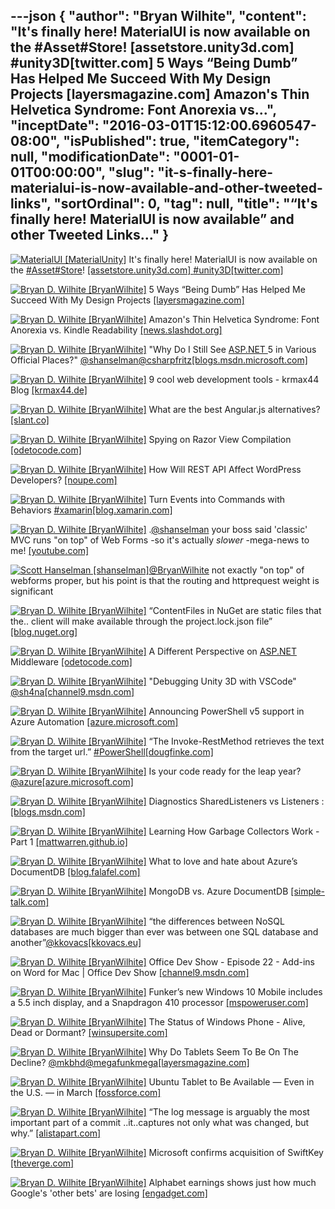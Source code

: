 ---json
{
  "author": "Bryan Wilhite",
  "content": "It's finally here! MaterialUI is now available on the #Asset#Store! [assetstore.unity3d.com] #unity3D[twitter.com]  5 Ways “Being Dumb” Has Helped Me Succeed With My Design Projects [layersmagazine.com]  Amazon's Thin Helvetica Syndrome: Font Anorexia vs...",
  "inceptDate": "2016-03-01T15:12:00.6960547-08:00",
  "isPublished": true,
  "itemCategory": null,
  "modificationDate": "0001-01-01T00:00:00",
  "slug": "it-s-finally-here-materialui-is-now-available-and-other-tweeted-links",
  "sortOrdinal": 0,
  "tag": null,
  "title": "“It's finally here! MaterialUI is now available” and other Tweeted Links…"
}
---

[<img alt="MaterialUI [MaterialUnity]" src="https://songhay.blob.core.windows.net/shared-social-twitter/MaterialUnity.png">](http://t.co/QPnhJgEWgx "MaterialUI [MaterialUnity]") It's finally here! MaterialUI is now available on the [#Asset](http://search.twitter.com/search?q=%23Asset)[#Store](http://search.twitter.com/search?q=%23Store)! [[assetstore.unity3d.com] ](https://www.assetstore.unity3d.com/en/#!/content/51870)[#unity3D](http://search.twitter.com/search?q=%23unity3D)[[twitter.com] ](https://twitter.com/MaterialUnity/status/689711205351559168/photo/1)

[<img alt="Bryan D. Wilhite [BryanWilhite]" src="https://songhay.blob.core.windows.net/shared-social-twitter/BryanWilhite.jpeg">](http://t.co/UNdqV0Z1zz "Bryan D. Wilhite [BryanWilhite]") 5 Ways “Being Dumb” Has Helped Me Succeed With My Design Projects [[layersmagazine.com] ](http://layersmagazine.com/5-ways-being-dumb-has-helped-me-succeed-with-projects.html)

[<img alt="Bryan D. Wilhite [BryanWilhite]" src="https://songhay.blob.core.windows.net/shared-social-twitter/BryanWilhite.jpeg">](http://t.co/UNdqV0Z1zz "Bryan D. Wilhite [BryanWilhite]") Amazon's Thin Helvetica Syndrome: Font Anorexia vs. Kindle Readability [[news.slashdot.org] ](http://news.slashdot.org/story/16/02/05/1727234/amazons-thin-helvetica-syndrome-font-anorexia-vs-kindle-readability?utm_source=feedly1.0mainlinkanon&utm_medium=feed)

[<img alt="Bryan D. Wilhite [BryanWilhite]" src="https://songhay.blob.core.windows.net/shared-social-twitter/BryanWilhite.jpeg">](http://t.co/UNdqV0Z1zz "Bryan D. Wilhite [BryanWilhite]") "Why Do I Still See [ASP.NET ](http://www.asp.net/) 5 in Various Official Places?" [@shanselman](http://twitter.com/shanselman)[@csharpfritz](http://twitter.com/csharpfritz)[[blogs.msdn.microsoft.com] ](https://blogs.msdn.microsoft.com/webdev/2016/02/01/an-update-on-asp-net-core-and-net-core/)

[<img alt="Bryan D. Wilhite [BryanWilhite]" src="https://songhay.blob.core.windows.net/shared-social-twitter/BryanWilhite.jpeg">](http://t.co/UNdqV0Z1zz "Bryan D. Wilhite [BryanWilhite]") 9 cool web development tools - krmax44 Blog [[krmax44.de] ](https://krmax44.de/2016/02/01/9-cool-website-development-tools/)

[<img alt="Bryan D. Wilhite [BryanWilhite]" src="https://songhay.blob.core.windows.net/shared-social-twitter/BryanWilhite.jpeg">](http://t.co/UNdqV0Z1zz "Bryan D. Wilhite [BryanWilhite]") What are the best Angular.js alternatives? [[slant.co] ](http://www.slant.co/topics/4306/~angular-js-alternatives)

[<img alt="Bryan D. Wilhite [BryanWilhite]" src="https://songhay.blob.core.windows.net/shared-social-twitter/BryanWilhite.jpeg">](http://t.co/UNdqV0Z1zz "Bryan D. Wilhite [BryanWilhite]") Spying on Razor View Compilation [[odetocode.com] ](http://odetocode.com/blogs/scott/archive/2016/02/03/spying-on-razor-view-compilation.aspx)

[<img alt="Bryan D. Wilhite [BryanWilhite]" src="https://songhay.blob.core.windows.net/shared-social-twitter/BryanWilhite.jpeg">](http://t.co/UNdqV0Z1zz "Bryan D. Wilhite [BryanWilhite]") How Will REST API Affect WordPress Developers? [[noupe.com] ](http://www.noupe.com/development/cms/how-will-rest-api-affect-wordpress-developers.html)

[<img alt="Bryan D. Wilhite [BryanWilhite]" src="https://songhay.blob.core.windows.net/shared-social-twitter/BryanWilhite.jpeg">](http://t.co/UNdqV0Z1zz "Bryan D. Wilhite [BryanWilhite]") Turn Events into Commands with Behaviors [#xamarin](http://search.twitter.com/search?q=%23xamarin)[[blog.xamarin.com] ](https://blog.xamarin.com/turn-events-into-commands-with-behaviors/)

[<img alt="Bryan D. Wilhite [BryanWilhite]" src="https://songhay.blob.core.windows.net/shared-social-twitter/BryanWilhite.jpeg">](http://t.co/UNdqV0Z1zz "Bryan D. Wilhite [BryanWilhite]") .[@shanselman](http://twitter.com/shanselman) your boss said 'classic' MVC runs "on top" of Web Forms -so it's actually *slower* -mega-news to me! [[youtube.com] ](https://www.youtube.com/watch?v=g2a4W6Q7aRw&feature=youtu.be)

[<img alt="Scott Hanselman [shanselman]" src="https://songhay.blob.core.windows.net/shared-social-twitter/shanselman.jpeg">](https://t.co/KWE5X1BBOh "Scott Hanselman [shanselman]")[@BryanWilhite](http://twitter.com/BryanWilhite) not exactly "on top" of webforms proper, but his point is that the routing and httprequest weight is significant

[<img alt="Bryan D. Wilhite [BryanWilhite]" src="https://songhay.blob.core.windows.net/shared-social-twitter/BryanWilhite.jpeg">](http://t.co/UNdqV0Z1zz "Bryan D. Wilhite [BryanWilhite]") “ContentFiles in NuGet are static files that the.. client will make available through the project.lock.json file” [[blog.nuget.org] ](http://blog.nuget.org/20160126/nuget-contentFiles-demystified.html)

[<img alt="Bryan D. Wilhite [BryanWilhite]" src="https://songhay.blob.core.windows.net/shared-social-twitter/BryanWilhite.jpeg">](http://t.co/UNdqV0Z1zz "Bryan D. Wilhite [BryanWilhite]") A Different Perspective on [ASP.NET ](http://www.asp.net/) Middleware [[odetocode.com] ](http://odetocode.com/blogs/scott/archive/2016/02/01/a-different-perspective-on-asp-net-middleware.aspx)

[<img alt="Bryan D. Wilhite [BryanWilhite]" src="https://songhay.blob.core.windows.net/shared-social-twitter/BryanWilhite.jpeg">](http://t.co/UNdqV0Z1zz "Bryan D. Wilhite [BryanWilhite]") "Debugging Unity 3D with VSCode" [@sh4na](http://twitter.com/sh4na)[[channel9.msdn.com] ](https://channel9.msdn.com/coding4fun/blog/Debugging-Unity-3D-with-VSCode)

[<img alt="Bryan D. Wilhite [BryanWilhite]" src="https://songhay.blob.core.windows.net/shared-social-twitter/BryanWilhite.jpeg">](http://t.co/UNdqV0Z1zz "Bryan D. Wilhite [BryanWilhite]") Announcing PowerShell v5 support in Azure Automation [[azure.microsoft.com] ](https://azure.microsoft.com/en-us/blog/announcing-powershell-v5-support-azure-automation/)

[<img alt="Bryan D. Wilhite [BryanWilhite]" src="https://songhay.blob.core.windows.net/shared-social-twitter/BryanWilhite.jpeg">](http://t.co/UNdqV0Z1zz "Bryan D. Wilhite [BryanWilhite]") “The Invoke-RestMethod retrieves the text from the target url.” [#PowerShell](http://search.twitter.com/search?q=%23PowerShell)[[dougfinke.com] ](http://dougfinke.com/blog/web-scraping-with-powershell-csv-files/)

[<img alt="Bryan D. Wilhite [BryanWilhite]" src="https://songhay.blob.core.windows.net/shared-social-twitter/BryanWilhite.jpeg">](http://t.co/UNdqV0Z1zz "Bryan D. Wilhite [BryanWilhite]") Is your code ready for the leap year? [@azure](http://twitter.com/azure)[[azure.microsoft.com] ](https://azure.microsoft.com/en-us/blog/is-your-code-ready-for-the-leap-year/)

[<img alt="Bryan D. Wilhite [BryanWilhite]" src="https://songhay.blob.core.windows.net/shared-social-twitter/BryanWilhite.jpeg">](http://t.co/UNdqV0Z1zz "Bryan D. Wilhite [BryanWilhite]") Diagnostics SharedListeners vs Listeners : [[blogs.msdn.com] ](http://blogs.msdn.com/b/technet/archive/2010/01/27/diagnostics-sharedlisteners-vs-listeners.aspx)

[<img alt="Bryan D. Wilhite [BryanWilhite]" src="https://songhay.blob.core.windows.net/shared-social-twitter/BryanWilhite.jpeg">](http://t.co/UNdqV0Z1zz "Bryan D. Wilhite [BryanWilhite]") Learning How Garbage Collectors Work - Part 1 [[mattwarren.github.io] ](http://mattwarren.github.io/2016/02/04/learning-how-garbage-collectors-work-part-1/)

[<img alt="Bryan D. Wilhite [BryanWilhite]" src="https://songhay.blob.core.windows.net/shared-social-twitter/BryanWilhite.jpeg">](http://t.co/UNdqV0Z1zz "Bryan D. Wilhite [BryanWilhite]") What to love and hate about Azure’s DocumentDB [[blog.falafel.com] ](http://blog.falafel.com/4-what-to-love-and-hate-about-azures-documentdb/)

[<img alt="Bryan D. Wilhite [BryanWilhite]" src="https://songhay.blob.core.windows.net/shared-social-twitter/BryanWilhite.jpeg">](http://t.co/UNdqV0Z1zz "Bryan D. Wilhite [BryanWilhite]") MongoDB vs. Azure DocumentDB [[simple-talk.com] ](https://www.simple-talk.com/cloud/cloud-data/mongodb-vs.-azure-documentdb/)

[<img alt="Bryan D. Wilhite [BryanWilhite]" src="https://songhay.blob.core.windows.net/shared-social-twitter/BryanWilhite.jpeg">](http://t.co/UNdqV0Z1zz "Bryan D. Wilhite [BryanWilhite]") “the differences between NoSQL databases are much bigger than ever was between one SQL database and another”[@kkovacs](http://twitter.com/kkovacs)[[kkovacs.eu] ](http://kkovacs.eu/cassandra-vs-mongodb-vs-couchdb-vs-redis)

[<img alt="Bryan D. Wilhite [BryanWilhite]" src="https://songhay.blob.core.windows.net/shared-social-twitter/BryanWilhite.jpeg">](http://t.co/UNdqV0Z1zz "Bryan D. Wilhite [BryanWilhite]") Office Dev Show - Episode 22 - Add-ins on Word for Mac | Office Dev Show [[channel9.msdn.com] ](https://channel9.msdn.com/Shows/Office-Dev-Show/Office-Dev-Show-Episode-22-Add-ins-on-Word-for-Mac)

[<img alt="Bryan D. Wilhite [BryanWilhite]" src="https://songhay.blob.core.windows.net/shared-social-twitter/BryanWilhite.jpeg">](http://t.co/UNdqV0Z1zz "Bryan D. Wilhite [BryanWilhite]") Funker’s new Windows 10 Mobile includes a 5.5 inch display, and a Snapdragon 410 processor [[mspoweruser.com] ](http://mspoweruser.com/funkers-new-windows-10-mobile-includes-a-5-5-inch-display-and-a-snapdragon-410-processor/)

[<img alt="Bryan D. Wilhite [BryanWilhite]" src="https://songhay.blob.core.windows.net/shared-social-twitter/BryanWilhite.jpeg">](http://t.co/UNdqV0Z1zz "Bryan D. Wilhite [BryanWilhite]") The Status of Windows Phone - Alive, Dead or Dormant? [[winsupersite.com] ](http://winsupersite.com/windows-phone/status-windows-phone-alive-dead-or-dormant)

[<img alt="Bryan D. Wilhite [BryanWilhite]" src="https://songhay.blob.core.windows.net/shared-social-twitter/BryanWilhite.jpeg">](http://t.co/UNdqV0Z1zz "Bryan D. Wilhite [BryanWilhite]") Why Do Tablets Seem To Be On The Decline? [@mkbhd](http://twitter.com/mkbhd)[@megafunkmega](http://twitter.com/megafunkmega)[[layersmagazine.com] ](http://layersmagazine.com/why-do-tablets-seem-to-be-on-decline.html)

[<img alt="Bryan D. Wilhite [BryanWilhite]" src="https://songhay.blob.core.windows.net/shared-social-twitter/BryanWilhite.jpeg">](http://t.co/UNdqV0Z1zz "Bryan D. Wilhite [BryanWilhite]") Ubuntu Tablet to Be Available — Even in the U.S. — in March [[fossforce.com] ](http://fossforce.com/2016/02/ubuntu-tablet-to-be-available-even-in-the-u-s-in-march/)

[<img alt="Bryan D. Wilhite [BryanWilhite]" src="https://songhay.blob.core.windows.net/shared-social-twitter/BryanWilhite.jpeg">](http://t.co/UNdqV0Z1zz "Bryan D. Wilhite [BryanWilhite]") “The log message is arguably the most important part of a commit ..it..captures not only what was changed, but why.” [[alistapart.com] ](http://alistapart.com/article/the-art-of-the-commit)

[<img alt="Bryan D. Wilhite [BryanWilhite]" src="https://songhay.blob.core.windows.net/shared-social-twitter/BryanWilhite.jpeg">](http://t.co/UNdqV0Z1zz "Bryan D. Wilhite [BryanWilhite]") Microsoft confirms acquisition of SwiftKey [[theverge.com] ](http://www.theverge.com/2016/2/3/10903476/microsoft-swiftkey-acquisition-keyboard-artificial-intelligence)

[<img alt="Bryan D. Wilhite [BryanWilhite]" src="https://songhay.blob.core.windows.net/shared-social-twitter/BryanWilhite.jpeg">](http://t.co/UNdqV0Z1zz "Bryan D. Wilhite [BryanWilhite]") Alphabet earnings shows just how much Google's 'other bets' are losing [[engadget.com] ](http://www.engadget.com/2016/02/01/google-alphabet-q4-2015-earnings/)
